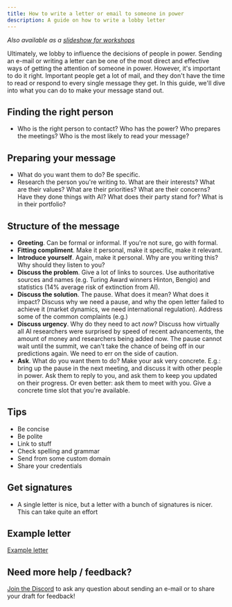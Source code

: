 ```yaml
---
title: How to write a letter or email to someone in power
description: A guide on how to write a lobby letter
---
```


_Also available as a [slideshow for workshops](https://tiny.cc/emaillobby)_

Ultimately, we lobby to influence the decisions of people in power.
Sending an e-mail or writing a letter can be one of the most direct and effective ways of getting the attention of someone in power.
However, it's important to do it right.
Important people get a lot of mail, and they don't have the time to read or respond to every single message they get.
In this guide, we'll dive into what you can do to make your message stand out.

## Finding the right person

- Who is the right person to contact? Who has the power? Who prepares the meetings? Who is the most likely to read your message?

## Preparing your message

- What do you want them to do? Be specific.
- Research the person you're writing to. What are their interests? What are their values? What are their priorities? What are their concerns? Have they done things with AI? What does their party stand for? What is in their portfolio?

## Structure of the message

- **Greeting**. Can be formal or informal. If you're not sure, go with formal.
- **Fitting compliment**. Make it personal, make it specific, make it relevant.
- **Introduce yourself**. Again, make it personal. Why are you writing this? Why should they listen to you?
- **Discuss the problem**. Give a lot of links to sources. Use authoritative sources and names (e.g. Turing Award winners Hinton, Bengio) and statistics (14% average risk of extinction from AI).
- **Discuss the solution**. The pause. What does it mean? What does it impact? Discuss why we need a pause, and why the open letter failed to achieve it (market dynamics, we need international regulation). Address some of the common complaints (e.g.)
- **Discuss urgency**. Why do they need to act _now_? Discuss how virtually all AI researchers were surprised by speed of recent advancements, the amount of money and researchers being added now. The pause cannot wait until the summit, we can't take the chance of being off in our predictions again. We need to err on the side of caution.
- **Ask**. What do you want them to do? Make your ask very concrete. E.g.: bring up the pause in the next meeting, and discuss it with other people in power. Ask them to reply to you, and ask them to keep you updated on their progress. Or even better: ask them to meet with you. Give a concrete time slot that you're available.

## Tips

- Be concise
- Be polite
- Link to stuff
- Check spelling and grammar
- Send from some custom domain
- Share your credentials

## Get signatures

- A single letter is nice, but a letter with a bunch of signatures is nicer. This can take quite an effort

## Example letter

[Example letter](https://docs.google.com/document/d/1M3Wc7JMNn8UUZmOfuxOW7a6GtTCckY7fkpd-pmv3Fr8/edit)

## Need more help / feedback?

[Join the Discord](https://discord.gg/2XXWXvErfA) to ask any question about sending an e-mail or to share your draft for feedback!
